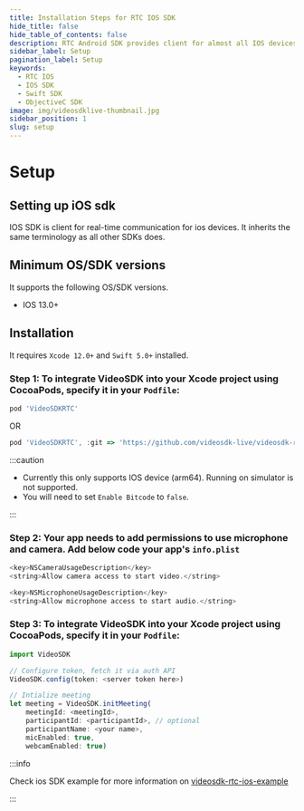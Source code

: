 ```yaml
---
title: Installation Steps for RTC IOS SDK
hide_title: false
hide_table_of_contents: false
description: RTC Android SDK provides client for almost all IOS devices. it takes less amount of cpu and memory.
sidebar_label: Setup
pagination_label: Setup
keywords:
  - RTC IOS
  - IOS SDK
  - Swift SDK
  - ObjectiveC SDK
image: img/videosdklive-thumbnail.jpg
sidebar_position: 1
slug: setup
---
```


# Setup

## Setting up iOS sdk

IOS SDK is client for real-time communication for ios devices. It inherits the same terminology as all other SDKs does.

## Minimum OS/SDK versions

It supports the following OS/SDK versions.

- IOS 13.0+

## Installation

It requires `Xcode 12.0+` and `Swift 5.0+` installed.

### Step 1: To integrate VideoSDK into your Xcode project using CocoaPods, specify it in your `Podfile`:

```js title="Install via CocoaPods"
pod 'VideoSDKRTC'
```

OR

```js title="Install via Github"
pod 'VideoSDKRTC', :git => 'https://github.com/videosdk-live/videosdk-rtc-ios-sdk.git'
```

:::caution

- Currently this only supports IOS device (arm64). Running on simulator is not supported.
- You will need to set `Enable Bitcode` to `false`.

:::

### Step 2: Your app needs to add permissions to use microphone and camera. Add below code your app's `info.plist`

```js title="info.plist"
<key>NSCameraUsageDescription</key>
<string>Allow camera access to start video.</string>

<key>NSMicrophoneUsageDescription</key>
<string>Allow microphone access to start audio.</string>
```

### Step 3: To integrate VideoSDK into your Xcode project using CocoaPods, specify it in your `Podfile`:

```js title="Start using it in your project"
import VideoSDK

// Configure token, fetch it via auth API
VideoSDK.config(token: <server token here>)

// Intialize meeting
let meeting = VideoSDK.initMeeting(
    meetingId: <meetingId>,
    participantId: <participantId>, // optional
    participantName: <your name>,
    micEnabled: true,
    webcamEnabled: true)
```

:::info

Check ios SDK example for more information on [videosdk-rtc-ios-example](https://github.com/videosdk-live/videosdk-rtc-ios-sdk-example)

:::
